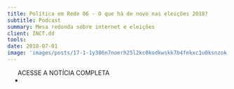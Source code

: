 ```yaml
---
title: Política em Rede 06 - O que há de novo nas eleições 2018?
subtitle: Podcast
summary: Mesa redonda sobre internet e eleições
client: INCT.dd
tools: 
date: 2018-07-01
image: 'images/posts/17-1-1y306n7noerh25l2kc0kodkwskk7b4fekxc1u0ksnzok.png'
---
```




<div class="post__share"><ul class="share__list list-reset">ACESSE A NOTÍCIA COMPLETA<li class="share__item" style="margin-left: 10px"><a class="share__link share__facebook" style="background: #fa5657" href="http://www.inctdd.org/podcast-politica-em-rede/" 
onclick=window.open(this.href, 'pop-up', 'left=20,top=20,width=500,height=500,toolbar=1,resizable=0'); return false;" title="Link" rel="nofollow"><i class="fa-solid fa-link"></i></a></li></ul></div>
<!-- <div class="gallery-box"><div class="gallery"><img src="/clipping/images/example-1.jpg" loading="lazy" alt="Project"><img src="/clipping/images/example-2.jpg" loading="lazy" alt="Project"></div><em>Gallery / <a href="https://www.freepik.com/" target="_blank">Freepic</a></em></div> -->